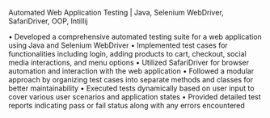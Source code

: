 Automated Web Application Testing | Java, Selenium WebDriver, SafariDriver, OOP, Intillij

• Developed a comprehensive automated testing suite for a web application using Java and Selenium WebDriver
• Implemented test cases for functionalities including login, adding products to cart, checkout, social media interactions, and menu options
• Utilized SafariDriver for browser automation and interaction with the web application
• Followed a modular approach by organizing test cases into separate methods and classes for better maintainability
• Executed tests dynamically based on user input to cover various user scenarios and application states
• Provided detailed test reports indicating pass or fail status along with any errors encountered
